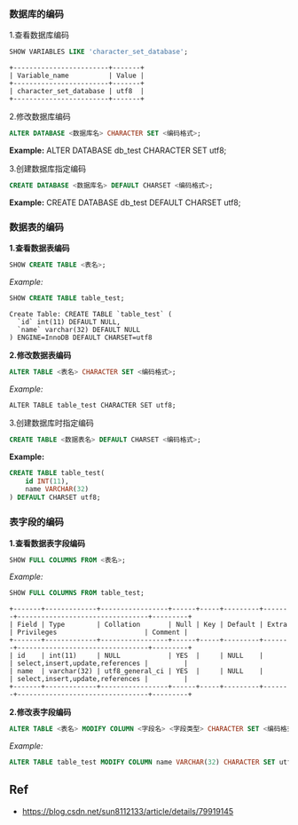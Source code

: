 ### 数据库的编码

1.查看数据库编码
```sql
SHOW VARIABLES LIKE 'character_set_database';
```
```
+------------------------+-------+
| Variable_name          | Value |
+------------------------+-------+
| character_set_database | utf8  |
+------------------------+-------+
```

2.修改数据库编码
```sql
ALTER DATABASE <数据库名> CHARACTER SET <编码格式>;
```
**Example:** ALTER DATABASE db_test CHARACTER SET utf8;

3.创建数据库指定编码
```sql
CREATE DATABASE <数据库名> DEFAULT CHARSET <编码格式>;
```
**Example:** CREATE DATABASE db_test DEFAULT CHARSET utf8;

### 数据表的编码

**1.查看数据表编码**
```sql
SHOW CREATE TABLE <表名>;
```
*Example:*
```sql
SHOW CREATE TABLE table_test;
```
```
Create Table: CREATE TABLE `table_test` (
  `id` int(11) DEFAULT NULL,
  `name` varchar(32) DEFAULT NULL
) ENGINE=InnoDB DEFAULT CHARSET=utf8
```

**2.修改数据表编码**

```sql
ALTER TABLE <表名> CHARACTER SET <编码格式>;
```
*Example:*
```
ALTER TABLE table_test CHARACTER SET utf8;
```

3.创建数据库时指定编码
```sql
CREATE TABLE <数据表名> DEFAULT CHARSET <编码格式>;
```
**Example:**
```sql
CREATE TABLE table_test(
    id INT(11),
    name VARCHAR(32)
) DEFAULT CHARSET utf8;
```

### 表字段的编码

**1.查看数据表字段编码**
```sql
SHOW FULL COLUMNS FROM <表名>;
```
*Example:*
```sql
SHOW FULL COLUMNS FROM table_test;
```
```
+-------+-------------+-----------------+------+-----+---------+-------+---------------------------------+---------+
| Field | Type        | Collation       | Null | Key | Default | Extra | Privileges                      | Comment |
+-------+-------------+-----------------+------+-----+---------+-------+---------------------------------+---------+
| id    | int(11)     | NULL            | YES  |     | NULL    |       | select,insert,update,references |         |
| name  | varchar(32) | utf8_general_ci | YES  |     | NULL    |       | select,insert,update,references |         |
+-------+-------------+-----------------+------+-----+---------+-------+---------------------------------+---------+
```

**2.修改表字段编码**
```sql
ALTER TABLE <表名> MODIFY COLUMN <字段名> <字段类型> CHARACTER SET <编码格式>;
```

*Example:*
```sql
ALTER TABLE table_test MODIFY COLUMN name VARCHAR(32) CHARACTER SET utf8;
```

## Ref
- https://blog.csdn.net/sun8112133/article/details/79919145
